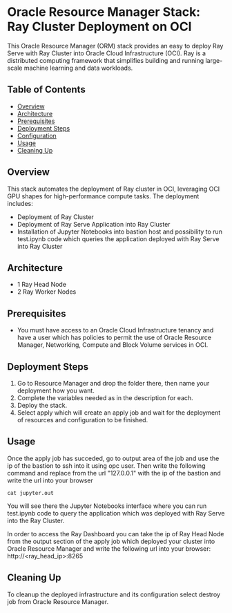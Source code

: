 # Oracle Resource Manager Stack: Ray Cluster Deployment on OCI

This Oracle Resource Manager (ORM) stack provides an easy to deploy Ray Serve with Ray Cluster into Oracle Cloud Infrastructure (OCI). Ray is a distributed computing framework that simplifies building and running large-scale machine learning and data workloads.


## Table of Contents
- [Overview](#overview)
- [Architecture](#architecture)
- [Prerequisites](#prerequisites)
- [Deployment Steps](#deployment-steps)
- [Configuration](#configuration)
- [Usage](#usage)
- [Cleaning Up](#cleaning-up)


## Overview

This stack automates the deployment of Ray cluster in OCI, leveraging OCI GPU shapes for high-performance compute tasks. The deployment includes:
- Deployment of Ray Cluster
- Deployment of Ray Serve Application into Ray Cluster
- Installation of Jupyter Notebooks into bastion host and possibility to run test.ipynb code which queries the application deployed with Ray Serve into Ray Cluster

## Architecture

- 1 Ray Head Node
- 2 Ray Worker Nodes


## Prerequisites
- You must have access to an Oracle Cloud Infrastructure tenancy and have a user which has policies to permit the use of Oracle Resource Manager, Networking, Compute and Block Volume services in OCI.

## Deployment Steps
1. Go to Resource Manager and drop the folder there, then name your deployment how you want.
2. Complete the variables needed as in the description for each.
3. Deploy the stack.
4. Select apply which will create an apply job and wait for the deployment of resources and configuration to be finished.

## Usage
Once the apply job has succeded, go to output area of the job and use the ip of the bastion to ssh into it using opc user.
Then write the following command and replace from the url "127.0.0.1" with the ip of the bastion and write the url into your browser
``` 
cat jupyter.out
```
You will see there the Jupyter Notebooks interface where you can run test.ipynb code to query the application which was deployed with Ray Serve into the Ray Cluster.

In order to access the Ray Dashboard you can take the ip of Ray Head Node from the output section of the apply job which deployed your cluster into Oracle Resource Manager and write the following url into your browser:
http://<ray_head_ip>:8265

## Cleaning Up
To cleanup the deployed infrastructure and its configuration select destroy job from Oracle Resource Manager.